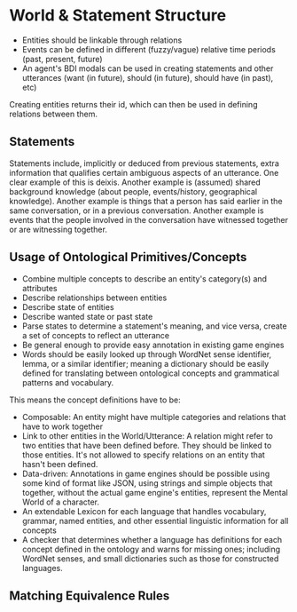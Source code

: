 # World & Statement Structure

- Entities should be linkable through relations
- Events can be defined in different (fuzzy/vague) relative time periods (past, present, future)
- An agent's BDI modals can be used in creating statements and other utterances (want (in future), should (in future), should have (in past), etc)

Creating entities returns their id, which can then be used in defining relations between them.

## Statements

Statements include, implicitly or deduced from previous statements, extra information that qualifies certain ambiguous aspects of an utterance.
One clear example of this is deixis.
Another example is (assumed) shared background knowledge (about people, events/history, geographical knowledge).
Another example is things that a person has said earlier in the same conversation, or in a previous conversation.
Another example is events that the people involved in the conversation have witnessed together or are witnessing together.

## Usage of Ontological Primitives/Concepts

- Combine multiple concepts to describe an entity's category(s) and attributes
- Describe relationships between entities
- Describe state of entities
- Describe wanted state or past state
- Parse states to determine a statement's meaning, and vice versa, create a set of concepts to reflect an utterance
- Be general enough to provide easy annotation in existing game engines
- Words should be easily looked up through WordNet sense identifier, lemma, or a similar identifier; meaning a dictionary should be easily defined for translating between ontological concepts and grammatical patterns and vocabulary.

This means the concept definitions have to be:

- Composable: An entity might have multiple categories and relations that have to work together
- Link to other entities in the World/Utterance: A relation might refer to two entities that have been defined before. They should be linked to those entities. It's not allowed to specify relations on an entity that hasn't been defined.
- Data-driven: Annotations in game engines should be possible using some kind of format like JSON, using strings and simple objects that together, without the actual game engine's entities, represent the Mental World of a character.
- An extendable Lexicon for each language that handles vocabulary, grammar, named entities, and other essential linguistic information for all concepts
- A checker that determines whether a language has definitions for each concept defined in the ontology and warns for missing ones; including WordNet senses, and small dictionaries such as those for constructed languages.

## Matching Equivalence Rules


